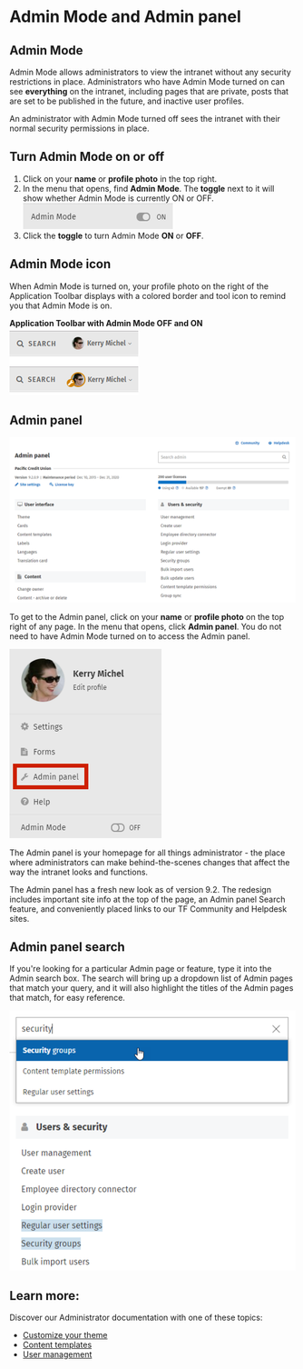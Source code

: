 # Admin Mode and Admin panel

## Admin Mode

Admin Mode allows administrators to view the intranet without any security restrictions in place. Administrators who have Admin Mode turned on can see **everything** on the intranet, including pages that are private, posts that are set to be published in the future, and inactive user profiles.  
  
An administrator with Admin Mode turned off sees the intranet with their normal security permissions in place.

## Turn Admin Mode on or off

1. Click on your **name** or **profile photo** in the top right.
2. In the menu that opens, find **Admin Mode**. The **toggle** next to it will show whether Admin Mode is currently ON or OFF.   ![](../.gitbook/assets/9.2admin115391adminmodetoggle.png)   
3. Click the **toggle** to turn Admin Mode **ON** or **OFF**.

## Admin Mode icon

When Admin Mode is turned on, your profile photo on the right of the Application Toolbar displays with a colored border and tool icon to remind you that Admin Mode is on.  
  
**Application Toolbar with Admin Mode OFF and ON**   
![](../.gitbook/assets/9.2admin115391adminmodeicon.png) 

## Admin panel

![](../.gitbook/assets/9.2admin115391adminpanel.png)

To get to the Admin panel, click on your **name** or **profile photo** on the top right of any page. In the menu that opens, click **Admin panel**. You do not need to have Admin Mode turned on to access the Admin panel.  
  
 ![](../.gitbook/assets/9.2admin115391adminpanelaccess.png)   
  
The Admin panel is your homepage for all things administrator - the place where administrators can make behind-the-scenes changes that affect the way the intranet looks and functions.  
  
The Admin panel has a fresh new look as of version 9.2. The redesign includes important site info at the top of the page, an Admin panel Search feature, and conveniently placed links to our TF Community and Helpdesk sites.

## Admin panel search

If you're looking for a particular Admin page or feature, type it into the Admin search box. The search will bring up a dropdown list of Admin pages that match your query, and it will also highlight the titles of the Admin pages that match, for easy reference.

![](../.gitbook/assets/9.2admin120500adminsearch.png)

## Learn more:

Discover our Administrator documentation with one of these topics:

* [Customize your theme](https://community.thoughtfarmer.com/content/105935/customize-your-theme)
* [Content templates](https://community.thoughtfarmer.com/content/106025/content-templates)
* [User management](https://community.thoughtfarmer.com/content/105939/user-management)

